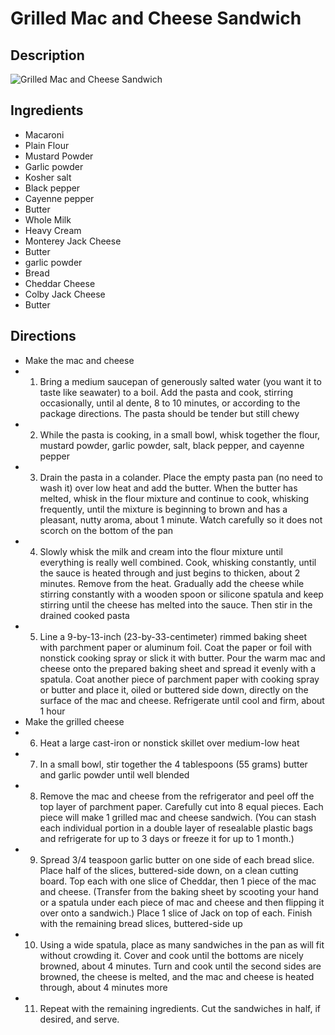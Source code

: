 # Grilled Mac and Cheese Sandwich

## Description
![Grilled Mac and Cheese Sandwich](https://www.themealdb.com/images/media/meals/xutquv1505330523.jpg "Grilled Mac and Cheese Sandwich")

## Ingredients
- Macaroni
- Plain Flour
- Mustard Powder
- Garlic powder
- Kosher salt
- Black pepper
- Cayenne pepper
- Butter
- Whole Milk
- Heavy Cream
- Monterey Jack Cheese
- Butter
- garlic powder
- Bread
- Cheddar Cheese
- Colby Jack Cheese
- Butter

## Directions
- Make the mac and cheese
- 1. Bring a medium saucepan of generously salted water (you want it to taste like seawater) to a boil. Add the pasta and cook, stirring occasionally, until al dente, 8 to 10 minutes, or according to the package directions. The pasta should be tender but still chewy
- 2. While the pasta is cooking, in a small bowl, whisk together the flour, mustard powder, garlic powder, salt, black pepper, and cayenne pepper
- 3. Drain the pasta in a colander. Place the empty pasta pan (no need to wash it) over low heat and add the butter. When the butter has melted, whisk in the flour mixture and continue to cook, whisking frequently, until the mixture is beginning to brown and has a pleasant, nutty aroma, about 1 minute. Watch carefully so it does not scorch on the bottom of the pan
- 4. Slowly whisk the milk and cream into the flour mixture until everything is really well combined. Cook, whisking constantly, until the sauce is heated through and just begins to thicken, about 2 minutes. Remove from the heat. Gradually add the cheese while stirring constantly with a wooden spoon or silicone spatula and keep stirring until the cheese has melted into the sauce. Then stir in the drained cooked pasta
- 5. Line a 9-by-13-inch (23-by-33-centimeter) rimmed baking sheet with parchment paper or aluminum foil. Coat the paper or foil with nonstick cooking spray or slick it with butter. Pour the warm mac and cheese onto the prepared baking sheet and spread it evenly with a spatula. Coat another piece of parchment paper with cooking spray or butter and place it, oiled or buttered side down, directly on the surface of the mac and cheese. Refrigerate until cool and firm, about 1 hour
- Make the grilled cheese
- 6. Heat a large cast-iron or nonstick skillet over medium-low heat
- 7. In a small bowl, stir together the 4 tablespoons (55 grams) butter and garlic powder until well blended
- 8. Remove the mac and cheese from the refrigerator and peel off the top layer of parchment paper. Carefully cut into 8 equal pieces. Each piece will make 1 grilled mac and cheese sandwich. (You can stash each individual portion in a double layer of resealable plastic bags and refrigerate for up to 3 days or freeze it for up to 1 month.)
- 9. Spread 3/4 teaspoon garlic butter on one side of each bread slice. Place half of the slices, buttered-side down, on a clean cutting board. Top each with one slice of Cheddar, then 1 piece of the mac and cheese. (Transfer from the baking sheet by scooting your hand or a spatula under each piece of mac and cheese and then flipping it over onto a sandwich.) Place 1 slice of Jack on top of each. Finish with the remaining bread slices, buttered-side up
- 10. Using a wide spatula, place as many sandwiches in the pan as will fit without crowding it. Cover and cook until the bottoms are nicely browned, about 4 minutes. Turn and cook until the second sides are browned, the cheese is melted, and the mac and cheese is heated through, about 4 minutes more
- 11. Repeat with the remaining ingredients. Cut the sandwiches in half, if desired, and serve.
